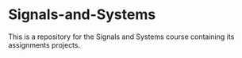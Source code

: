 # Signals-and-Systems

This is a repository for the Signals and Systems course containing its assignments projects.

